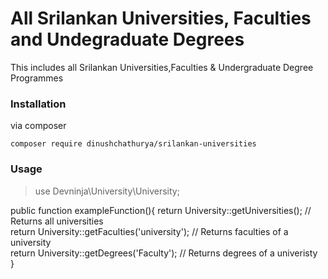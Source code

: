 # All Srilankan Universities, Faculties and Undegraduate Degrees

This includes all Srilankan Universities,Faculties & Undergraduate Degree Programmes

### Installation

via composer

`composer require dinushchathurya/srilankan-universities`

### Usage 

>use Devninja\University\University;


public function exampleFunction(){
    return University::getUniversities(); // Returns all universities <br>
    return University::getFaculties('university'); // Returns faculties of a university <br>
    return University::getDegrees('Faculty'); // Returns degrees of a univeristy <br>
}

